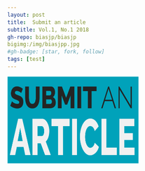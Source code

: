```yaml
---
layout: post
title:  Submit an article
subtitle: Vol.1, No.1 2018
gh-repo: biasjp/biasjp
bigimg:/img/biasjpp.jpg
#gh-badge: [star, fork, follow]
tags: [test]
---
```


<a href="https://www.manuscriptlink.com/journals/biasjp"><img border="0" alt="Submit" src="/img/submit.png" width="300" height="200">

